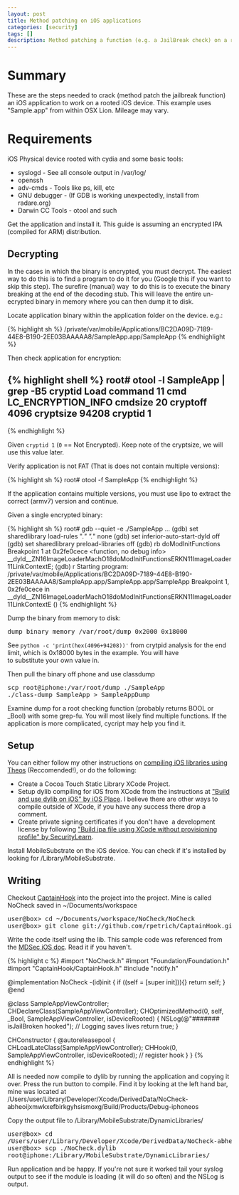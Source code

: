 ```yaml
---
layout: post
title: Method patching on iOS applications
categories: [security]
tags: []
description: Method patching a function (e.g. a JailBreak check) on a rooted iOS device
---
```


# Summary 

These are the steps needed to crack (method patch the jailbreak function) an
iOS application to work on a rooted iOS device. This example uses "Sample.app"
from within OSX Lion. Mileage may vary.

# Requirements

iOS Physical device rooted with cydia and some basic tools:

* syslogd - See all console output in /var/log/
* openssh
* adv-cmds - Tools like ps, kill, etc
* GNU debugger - (If GDB is working unexpectedly, install from
radare.org)
* Darwin CC Tools - otool and such

Get the application and install it. This guide is assuming an encrypted IPA
(compiled for ARM) distribution.

## Decrypting

In the cases in which the binary is encrypted, you must decrypt. The easiest
way to do this is to find a program to do it for you (Google this if you want
to skip this step). The surefire (manual) way  to do this is to execute the
binary breaking at the end of the decoding stub. This will leave the entire
un-ecrypted binary in memory where you can then dump it to disk.

Locate application binary within the application folder on the device. e.g.:

{% highlight sh %}
/private/var/mobile/Applications/BC2DA09D-7189-44E8-B190-2EE03BAAAAA8/SampleApp.app/SampleApp
{% endhighlight %}

Then check application for encryption:

{% highlight shell %}
root# otool -l SampleApp | grep -B5 cryptid
Load command 11
 cmd LC_ENCRYPTION_INFO
 cmdsize 20
 cryptoff 4096
 cryptsize 94208
 cryptid 1
--
{% endhighlight %}

Given `cryptid 1` (`0` == Not Encrypted). Keep note of the cryptsize, we will use
this value later.

Verify application is not FAT (That is does not contain multiple versions):

{% highlight sh %}
root# otool -f SampleApp
{% endhighlight %}

If the application contains multiple versions, you must use lipo to extract the
correct (armv7) version and continue.

Given a single encrypted binary:

{% highlight sh %}
root# gdb --quiet -e ./SampleApp
...
(gdb) set sharedlibrary load-rules ".*" ".*" none
(gdb) set inferior-auto-start-dyld off
(gdb) set sharedlibrary preload-libraries off
(gdb) rb doModInitFunctions
Breakpoint 1 at 0x2fe0cece
&lt;function, no debug info&gt;
__dyld__ZN16ImageLoaderMachO18doModInitFunctionsERKN11ImageLoader11LinkContextE;
(gdb) r
Starting program:
/private/var/mobile/Applications/BC2DA09D-7189-44E8-B190-2EE03BAAAAA8/SampleApp.app/SampleApp.app/SampleApp
Breakpoint 1, 0x2fe0cece in
__dyld__ZN16ImageLoaderMachO18doModInitFunctionsERKN11ImageLoader11LinkContextE
()
{% endhighlight %}

Dump the binary from memory to disk:
<pre class="brush:shell">dump binary memory /var/root/dump 0x2000 0x18000</pre>
See `python -c 'print(hex(4096+94208))'` from crytpid analysis for the end limit,
which is 0x18000 bytes in the example. You will have to substitute your own
value in.

Then pull the binary off phone and use classdump
<pre class="brush:shell">scp root@iphone:/var/root/dump ./SampleApp
./class-dump SampleApp &gt; SampleAppDump</pre>
Examine dump for a root checking function (probably returns BOOL or _Bool) with
some grep-fu. You will most likely find multiple functions. If the application
is more complicated, cycript may help you find it.

## Setup

You can either follow my other instructions on <a
href="http://c0ffee.me/compiling-ios-libraries-using-theos/">compiling iOS
libraries using Theos</a> (Reccomended!), or do the following:
<ul>
  <li>Create a Cocoa Touch Static Library XCode Project.</li>
  <li>Setup dylib compiling for iOS from XCode from the instructions at <a
href="http://blog.iosplace.com/?p=33">"Build and use dylib on iOS" by iOS
Place</a>. I believe there are other ways to compile outside of XCode, if you
have any success there drop a comment.</li>
  <li>Create private signing certificates if you don't have  a development
license by following <a
href="http://www.securitylearn.net/2012/12/26/build-ipa-file-using-xcode-without-provisioning-profile/">"Build
ipa file using XCode without provisioning profile" by SecurityLearn</a>.</li>
</ul>
Install MobileSubstrate on the iOS device. You can check if it's installed by
looking for /Library/MobileSubstrate.
<h2>Writing</h2>
Checkout <a href="https://github.com/rpetrich/CaptainHook">CaptainHook</a> into
the project into the project. Mine is called NoCheck saved in
~/Documents/workspace
<pre class="brush:shell">user@box&gt; cd ~/Documents/workspace/NoCheck/NoCheck
user@box&gt; git clone git://github.com/rpetrich/CaptainHook.git</pre>
Write the code itself using the lib. This sample code was referenced from the
<a
href="http://blog.mdsec.co.uk/2012/05/ios-application-insecurity-whitepaper.html">MDSec
iOS doc</a>. Read it if you haven't.

{% highlight c %}
#import "NoCheck.h"
#import "Foundation/Foundation.h"
#import "CaptainHook/CaptainHook.h"
#include "notify.h"

@implementation NoCheck
-(id)init
{
    if ((self = [super init])){} return self;
}
@end

@class SampleAppViewController;
CHDeclareClass(SampleAppViewController);
CHOptimizedMethod(0, self, _Bool, SampleAppViewController, isDeviceRooted)
{
    NSLog(@"####### isJailBroken hooked"); // Logging saves lives
    return true;
}

CHConstructor {
    @autoreleasepool {
        CHLoadLateClass(SampleAppViewController);
        CHHook(0, SampleAppViewController, isDeviceRooted); // register hook
    }
}
{% endhighlight %}
&nbsp;

All is needed now compile to dylib by running the application and copying it
over. Press the run button to compile. Find it by looking at the left hand bar,
mine was located at
/Users/user/Library/Developer/Xcode/DerivedData/NoCheck-abheoijxmwkxefbirkgyhsismoxg/Build/Products/Debug-iphoneos

Copy the output file to /Library/MobileSubstrate/DynamicLibraries/
<pre class="brush:shell">user@box&gt; cd
/Users/user/Library/Developer/Xcode/DerivedData/NoCheck-abheoijxmwkxefbirkgyhsismoxg/Build/Products/Debug-iphoneos
user@box&gt; scp ./NoCheck.dylib
root@iphone:/Library/MobileSubstrate/DynamicLibraries/</pre>
Run application and be happy. If you're not sure it worked tail your syslog
output to see if the module is loading (it will do so often) and the NSLog is
output.
